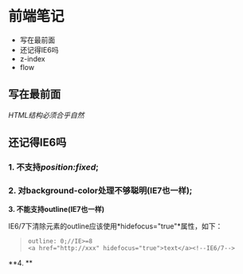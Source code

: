 # 前端笔记 #
- 写在最前面
- 还记得IE6吗
- z-index
- flow

## 写在最前面 ##
*HTML结构必须合乎自然*

## 还记得IE6吗 ##
### 1. 不支持*position:fixed*; ###


### 2. 对background-color处理不够聪明(IE7也一样); ###




**3. 不能支持outline(IE7也一样)**

IE6/7下清除元素的outline应该使用*hidefocus="true"*属性，如下：

>    `outline: 0;//IE>=8`    
>    `<a href="http://xxx" hidefocus="true">text</a><!--IE6/7-->`


**4. **
    
    

